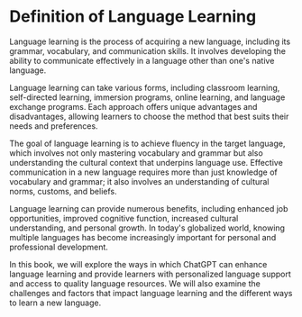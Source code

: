 Definition of Language Learning
=======================================================================

Language learning is the process of acquiring a new language, including its grammar, vocabulary, and communication skills. It involves developing the ability to communicate effectively in a language other than one's native language.

Language learning can take various forms, including classroom learning, self-directed learning, immersion programs, online learning, and language exchange programs. Each approach offers unique advantages and disadvantages, allowing learners to choose the method that best suits their needs and preferences.

The goal of language learning is to achieve fluency in the target language, which involves not only mastering vocabulary and grammar but also understanding the cultural context that underpins language use. Effective communication in a new language requires more than just knowledge of vocabulary and grammar; it also involves an understanding of cultural norms, customs, and beliefs.

Language learning can provide numerous benefits, including enhanced job opportunities, improved cognitive function, increased cultural understanding, and personal growth. In today's globalized world, knowing multiple languages has become increasingly important for personal and professional development.

In this book, we will explore the ways in which ChatGPT can enhance language learning and provide learners with personalized language support and access to quality language resources. We will also examine the challenges and factors that impact language learning and the different ways to learn a new language.
